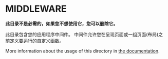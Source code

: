 # MIDDLEWARE

**此目录不是必需的，如果您不想使用它，您可以删除它。**

此目录包含您的应用程序中间件。
中间件允许您在呈现页面或一组页面(布局)之前定义要运行的自定义函数。

More information about the usage of this directory in [the documentation](https://nuxtjs.org/guide/routing#middleware).
